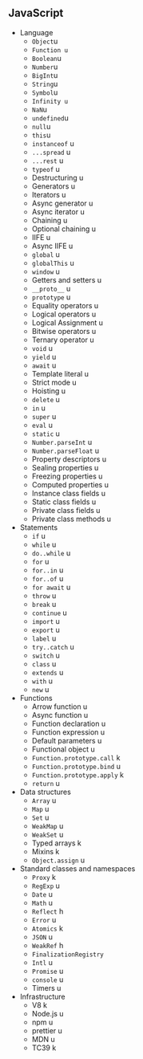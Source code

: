 ## JavaScript

- Language
  - `Object`u
  - `Function u`
  - `Boolean`u
  - `Number`u
  - `BigInt`u
  - `String`u
  - `Symbol`u
  - `Infinity u`
  - `NaN`u
  - `undefined`u
  - `null`u
  - `this`u
  - `instanceof` u
  - `...spread` u
  - `...rest` u
  - `typeof` u
  - Destructuring u
  - Generators u
  - Iterators u
  - Async generator u
  - Async iterator u
  - Chaining u
  - Optional chaining u
  - IIFE u
  - Async IIFE u
  - `global` u
  - `globalThis` u
  - `window` u
  - Getters and setters u
  - `__proto__` u
  - `prototype` u
  - Equality operators u
  - Logical operators u
  - Logical Assignment u
  - Bitwise operators u
  - Ternary operator u
  - `void` u
  - `yield` u
  - `await` u
  - Template literal u 
  - Strict mode u
  - Hoisting u
  - `delete` u
  - `in` u
  - `super` u
  - `eval` u
  - `static` u
  - `Number.parseInt` u
  - `Number.parseFloat` u
  - Property descriptors u
  - Sealing properties u
  - Freezing properties u
  - Computed properties u
  - Instance class fields u
  - Static class fields u
  - Private class fields u
  - Private class methods u
- Statements
  - `if` u
  - `while` u
  - `do..while` u
  - `for` u
  - `for..in` u
  - `for..of` u
  - `for await` u
  - `throw` u
  - `break` u
  - `continue` u
  - `import` u
  - `export` u
  - `label` u
  - `try..catch` u
  - `switch` u
  - `class` u
  - `extends` u
  - `with` u
  - `new` u
- Functions
  - Arrow function u
  - Async function u
  - Function declaration u
  - Function expression u
  - Default parameters u
  - Functional object u
  - `Function.prototype.call` k
  - `Function.prototype.bind` u
  - `Function.prototype.apply` k
  - `return` u
- Data structures
  - `Array` u
  - `Map` u
  - `Set` u
  - `WeakMap` u
  - `WeakSet` u
  - Typed arrays k
  - Mixins k
  - `Object.assign` u
- Standard classes and namespaces
  - `Proxy` k
  - `RegExp` u
  - `Date` u
  - `Math` u
  - `Reflect` h
  - `Error` u
  - `Atomics` k
  - `JSON` u
  - `WeakRef` h
  - `FinalizationRegistry` 
  - `Intl` u
  - `Promise` u
  - `console` u
  - Timers u
- Infrastructure
  - V8 k
  - Node.js u
  - npm u
  - prettier u
  - MDN u
  - TC39 k
